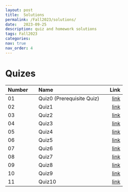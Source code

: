 ```yaml
---
layout: post
title:  Solutions
permalink: /Fall2023/solutions/
date:   2023-09-25
description: quiz and homework solutions
tags: Fall2023
categories:
nav: true
nav_order: 4
---
```

<!--
# Theoretical Homework

| Number | &nbsp; &nbsp; Name                                                | Link                                           |
| :----  | :---------------------------------------------------------------  | ---------------------------------------------: |
| 01     | &nbsp; &nbsp; HW1 &nbsp; &nbsp;| <a href='/assets/Fall2023/pdf/HW1_SP_2023_Sol.pdf'>link</a> |
| 02     | &nbsp; &nbsp; HW2 &nbsp; &nbsp;| <a href='/assets/Fall2023/pdf/HW2_SP_2023_Sol.pdf'>link</a> |
| 03     | &nbsp; &nbsp; HW3 &nbsp; &nbsp;| <a href='/assets/Fall2023/zip/HW3_SP_2023_Sol.zip'>link</a> |
| 04     | &nbsp; &nbsp; HW4 &nbsp; &nbsp;| <a href='/assets/Fall2023/pdf/HW4_SP_2023_Sol.pdf'>link</a> |
| 05     | &nbsp; &nbsp; HW5 &nbsp; &nbsp;| <a href='/assets/Fall2023/pdf/HW5_SP_2023_Sol.pdf'>link</a> |

-->


# Quizes

| Number | &nbsp; &nbsp; Name                                                | Link                                           |
| :----  | :---------------------------------------------------------------  | ---------------------------------------------: |
| 01     | &nbsp; &nbsp; Quiz0 (Prerequisite Quiz) &nbsp; &nbsp;| <a href='/assets/Fall2023/pdf/quiz0_solution.pdf'>link</a> |
| 02     | &nbsp; &nbsp; Quiz1 &nbsp; &nbsp;| <a href='/assets/Fall2023/pdf/quiz1_solution.pdf'>link</a> |
| 03     | &nbsp; &nbsp; Quiz2 &nbsp; &nbsp;| <a href='/assets/Fall2023/pdf/quiz2_solution.pdf'>link</a> |
| 04     | &nbsp; &nbsp; Quiz3 &nbsp; &nbsp;| <a href='/assets/Fall2023/pdf/quiz3_solution.pdf'>link</a> |
| 05     | &nbsp; &nbsp; Quiz4 &nbsp; &nbsp;| <a href='/assets/Fall2023/pdf/quiz4_solution.pdf'>link</a> |
| 06     | &nbsp; &nbsp; Quiz5 &nbsp; &nbsp;| <a href='/assets/Fall2023/pdf/quiz5_solution.pdf'>link</a> |
| 07     | &nbsp; &nbsp; Quiz6 &nbsp; &nbsp;| <a href='/assets/Fall2023/pdf/quiz6_solution.pdf'>link</a> |
| 08     | &nbsp; &nbsp; Quiz7 &nbsp; &nbsp;| <a href='/assets/Fall2023/pdf/quiz7_solution.pdf'>link</a> |
| 09     | &nbsp; &nbsp; Quiz8 &nbsp; &nbsp;| <a href='/assets/Fall2023/pdf/quiz8_solution.pdf'>link</a> |
| 10     | &nbsp; &nbsp; Quiz9 &nbsp; &nbsp;| <a href='/assets/Fall2023/pdf/quiz9_solution.pdf'>link</a> |
| 11     | &nbsp; &nbsp; Quiz10 &nbsp; &nbsp;| <a href='/assets/Fall2023/pdf/quiz10_solution.pdf'>link</a> |




<!--

# Exams

| Number | &nbsp; &nbsp; Name                                                | Link                                           |
| :----  | :---------------------------------------------------------------  | ---------------------------------------------: |
| 01     | &nbsp; &nbsp; Midterm &nbsp; &nbsp;| <a href='/assets/Fall2023/pdf/Stochastic_Fall2023_MIDTERM_SOLUTIONS.pdf'>link</a> |
| 02     | &nbsp; &nbsp; Final &nbsp; &nbsp;| <a href='/assets/Fall2023/pdf/Stochastic_Fall2023_FINAL_SOLUTIONS.pdf'>link</a> |

-->

